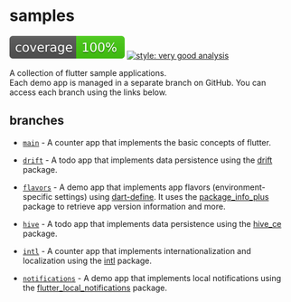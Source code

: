 # samples

![coverage][coverage_badge]
[![style: very good analysis][very_good_analysis_badge]][very_good_analysis_link]

A collection of flutter sample applications.  
Each demo app is managed in a separate branch on GitHub. You can access each branch using the links below.

## branches
* [`main`][branch_main_link] - A counter app that implements the basic concepts of flutter.

* [`drift`][branch_drift_link] - A todo app that implements data persistence using the [drift][drift_link] package.

* [`flavors`][branch_flavors_link] - A demo app that implements app flavors (environment-specific settings) using [dart-define][dart_define_link]. It uses the [package_info_plus][package_info_plus_link] package to retrieve app version information and more.

* [`hive`][branch_hive_link] - A todo app that implements data persistence using the [hive_ce][hive_ce_link] package.

* [`intl`][branch_intl_link] - A counter app that implements internationalization and localization using the [intl][intl_link] package.

* [`notifications`][branch_notifications_link] - A demo app that implements local notifications using the [flutter_local_notifications][flutter_local_notifications_link] package.

[coverage_badge]: coverage_badge.svg
[very_good_analysis_badge]: https://img.shields.io/badge/style-very_good_analysis-B22C89.svg
[very_good_analysis_link]: https://pub.dev/packages/very_good_analysis

[branch_main_link]: https://github.com/covaaa/samples/tree/main
[branch_drift_link]: https://github.com/covaaa/samples/tree/drift
[branch_flavors_link]: https://github.com/covaaa/samples/tree/flavors
[branch_hive_link]: https://github.com/covaaa/samples/tree/hive
[branch_intl_link]: https://github.com/covaaa/samples/tree/intl
[branch_notifications_link]: https://github.com/covaaa/samples/tree/notifications

[drift_link]: https://pub.dev/packages/drift
[dart_define_link]: https://dartcode.org/docs/using-dart-define-in-flutter
[package_info_plus_link]: https://pub.dev/packages/package_info_plus
[hive_ce_link]: https://pub.dev/packages/hive_ce
[intl_link]: https://pub.dev/packages/intl
[flutter_local_notifications_link]: https://pub.dev/packages/flutter_local_notifications
